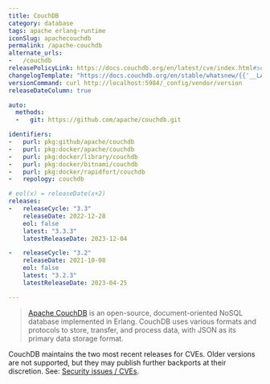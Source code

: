 ```yaml
---
title: CouchDB
category: database
tags: apache erlang-runtime
iconSlug: apachecouchdb
permalink: /apache-couchdb
alternate_urls:
-   /couchdb
releasePolicyLink: https://docs.couchdb.org/en/latest/cve/index.html#security-issues-cves
changelogTemplate: "https://docs.couchdb.org/en/stable/whatsnew/{{'__LATEST__'|split:'.'|slice:':2'|join:'.'}}.html#version-{{'__LATEST__'|replace:'.','-'}}"
versionCommand: curl http://localhost:5984/_config/vendor/version
releaseDateColumn: true

auto:
  methods:
  -   git: https://github.com/apache/couchdb.git

identifiers:
-   purl: pkg:github/apache/couchdb
-   purl: pkg:docker/apache/couchdb
-   purl: pkg:docker/library/couchdb
-   purl: pkg:docker/bitnami/couchdb
-   purl: pkg:docker/rapidfort/couchdb
-   repology: couchdb

# eol(x) = releaseDate(x+2)
releases:
-   releaseCycle: "3.3"
    releaseDate: 2022-12-28
    eol: false
    latest: "3.3.3"
    latestReleaseDate: 2023-12-04

-   releaseCycle: "3.2"
    releaseDate: 2021-10-08
    eol: false
    latest: "3.2.3"
    latestReleaseDate: 2023-04-25

---
```


> [Apache CouchDB](https://couchdb.apache.org/) is an open-source, document-oriented NoSQL database implemented
> in Erlang. CouchDB uses various formats and protocols to store, transfer, and
> process data, with JSON as its primary data storage format.

CouchDB maintains the two most recent releases for CVEs. Older versions are
not supported, but they may publish further backports at their discretion. See:
[Security issues / CVEs](https://github.com/apache/couchdb/blob/main/src/docs/src/cve/index.rst#security-issues--cves).

